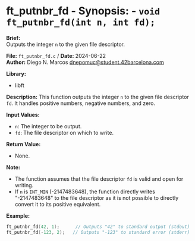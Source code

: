 # ft_putnbr_fd - **Synopsis:** - `void ft_putnbr_fd(int n, int fd);`

**Brief:**  
Outputs the integer `n` to the given file descriptor.

**File:** `ft_putnbr_fd.c` / **Date:** 2024-06-22  
**Author:** Diego N. Marcos <dnepomuc@student.42barcelona.com>

**Library:**  
* libft

**Description:**
This function outputs the integer `n` to the given file descriptor `fd`. It handles positive numbers, negative numbers, and zero.

**Input Values:**  
* `n`: The integer to be output.
* `fd`: The file descriptor on which to write.

**Return Value:**
* None.

**Note:**  
- The function assumes that the file descriptor `fd` is valid and open for writing.
- If `n` is `INT_MIN` (-2147483648), the function directly writes "-2147483648" to the file descriptor as it is not possible to directly convert it to its positive equivalent.

**Example:**  
```c
ft_putnbr_fd(42, 1);      // Outputs "42" to standard output (stdout)
ft_putnbr_fd(-123, 2);   // Outputs "-123" to standard error (stderr)
